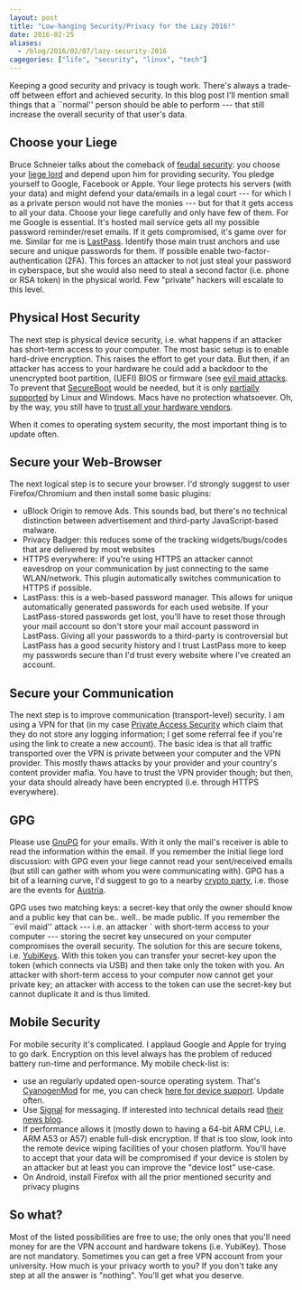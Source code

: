 ```yaml
---
layout: post
title: "Low-hanging Security/Privacy for the Lazy 2016!"
date: 2016-02-25
aliases:
  - /blog/2016/02/07/lazy-security-2016
cagegories: ["life", "security", "linux", "tech"]
---
```


Keeping a good security and privacy is tough work. There's always a trade-off
between effort and achieved security. In this blog post I'll mention small
things that a ``normal'' person should be able to perform --- that still
increase the overall security of that user's data. <!-- more -->

## Choose your Liege

Bruce Schneier talks about the comeback of [feudal
security](https://www.schneier.com/blog/archives/2012/12/feudal_sec.html): you
choose your [liege lord](https://en.wikipedia.org/wiki/Homage_%28feudal%29) and
depend upon him for providing security. You pledge yourself to Google, Facebook
or Apple. Your liege protects his servers (with your data) and might defend
your data/emails in a legal court --- for which I as a private person would not
have the monies --- but for that it gets access to all your data. Choose your
liege carefully and only have few of them. For me Google is essential. It's
hosted mail service gets all my possible password reminder/reset emails. If it
gets compromised, it's game over for me. Similar for me is
[LastPass](https://www.lastpass.com). Identify those main trust anchors and use
secure and unique passwords for them. If possible enable
two-factor-authentication (2FA). This forces an attacker to not just steal your
password in cyberspace, but she would also need to steal a second factor (i.e.
phone or RSA token) in the physical world. Few "private" hackers will escalate
to this level.

## Physical Host Security

The next step is physical device security, i.e. what happens if an attacker has
short-term access to your computer. The most basic setup is to enable
hard-drive encryption. This raises the effort to get your data. But then, if an
attacker has access to your hardware he could add a backdoor to the unencrypted
boot partition, (UEFI) BIOS or firmware (see [evil maid
attacks](https://www.schneier.com/blog/archives/2009/10/evil_maid_attac.html).
To prevent that
[SecureBoot](https://docs.fedoraproject.org/en-US/Fedora/18/html/UEFI_Secure_Boot_Guide/chap-UEFI_Secure_Boot_Guide-What_is_Secure_Boot.html)
would be needed, but it is only [partially
supported](https://mjg59.dreamwidth.org/39339.html) by Linux and Windows. Macs
have no protection whatsoever. Oh, by the way, you still have to [trust all
your hardware
vendors](http://blog.invisiblethings.org/papers/2015/x86_harmful.pdf).

When it comes to operating system security, the most important thing is to update often.

## Secure your Web-Browser

The next logical step is to secure your browser. I'd strongly suggest to user Firefox/Chromium and then install some basic plugins:

* uBlock Origin to remove Ads. This sounds bad, but there's no technical distinction between advertisement and third-party JavaScript-based malware.
* Privacy Badger: this reduces some of the tracking widgets/bugs/codes that are delivered by most websites
* HTTPS everywhere: if you're using HTTPS an attacker cannot eavesdrop on your communication by just connecting to the same WLAN/network. This plugin automatically switches communication to HTTPS if possible.
* LastPass: this is a web-based password manager. This allows for unique automatically generated passwords for each used website. If your LastPass-stored passwords get lost, you'll have to reset those through your mail account so don't store your mail account password in LastPass. Giving all your passwords
to a third-party is controversial but LastPass has a good security history and I trust LastPass more
to keep my passwords secure than I'd trust every website where I've created an account.

## Secure your Communication

The next step is to improve communication (transport-level) security. I am using a VPN for that (in
my case [Private Access Security](https://www.privateinternetaccess.com/pages/buy-vpn/SNIKT001) which
claim that they do not store any logging information; I get some referral fee if you're using the
link to create a new account). The basic idea is that all traffic transported over the VPN is private
between your computer and the VPN provider. This mostly thaws attacks by your provider and your country's content provider mafia. You have to trust the VPN provider though; but then, your data should
already have been encrypted (i.e. through HTTPS everywhere).

## GPG

Please use [GnuPG](https://en.wikipedia.org/wiki/GNU_Privacy_Guard) for your
emails. With it only the mail's receiver is able to read the information within
the email. If you remember the initial liege lord discussion: with GPG even
your liege cannot read your sent/received emails (but still can gather with
whom you were communicating with). GPG has a bit of a learning curve, I'd
suggest to go to a nearby [crypto
party](https://en.wikipedia.org/wiki/CryptoParty), i.e. those are the events
for [Austria](https://cryptoparty.at/).

GPG uses two matching keys: a secret-key that only the owner should know and a
public key that can be.. well.. be made public. If you remember the ``evil
maid'' attack --- i.e. an attacker ` with short-term access to your computer
--- storing the secret key unsecured on your computer compromises the overall
security. The solution for this are secure tokens, i.e.
[YubiKeys](https://www.yubico.com/). With this token you can transfer your
secret-key upon the token (which connects via USB) and then take only the token
with you. An attacker with short-term access to your computer now cannot get
your private key; an attacker with access to the token can use the secret-key
but cannot duplicate it and is thus limited.

## Mobile Security

For mobile security it's complicated. I applaud Google and Apple for trying to go dark. Encryption
on this level always has the problem of reduced battery run-time and performance. My mobile check-list is:

* use an regularly updated open-source operating system. That's [CyanogenMod](http://www.cyanogenmod.org/) for me, you can check [here for device support](https://wiki.cyanogenmod.org/w/Devices). Update often.
* Use [Signal](https://whispersystems.org/#page-top) for messaging. If interested into technical details read [their news blog](https://whispersystems.org/blog/).
* If performance allows it (mostly down to having a 64-bit ARM CPU, i.e. ARM A53 or A57) enable full-disk encryption. If that is too slow, look into the remote device wiping facilities of your chosen platform. You'll have to accept that your data will be compromised if your device is stolen by an attacker
but at least you can improve the "device lost" use-case.
* On Android, install Firefox with all the prior mentioned security and privacy plugins

## So what?

Most of the listed possibilities are free to use; the only ones that you'll
need money for are the VPN account and hardware tokens (i.e. YubiKey). Those
are not mandatory. Sometimes you can get a free VPN account from your
university. How much is your privacy worth to you? If you don't take any step
at all the answer is "nothing". You'll get what you deserve.
